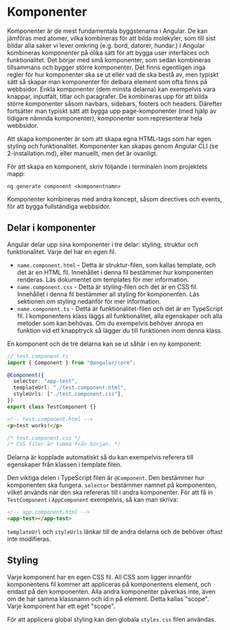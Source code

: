 # Komponenter

Komponenter är de mest fundamentala byggstenarna i Angular. De kan jämföras med atomer, vilka kombineras för att bilda molekyler, som till sist bildar alla saker vi lever omkring (e.g. bord, datorer, hundar.) I Angular kombineras komponenter på olika sätt för att bygga user interfaces och funktionalitet. Det börjar med små komponenter, som sedan kombineras tillsammans och bygger större komponenter. Det finns egentligen inga regler för hur komponenter ska se ut eller vad de ska bestå av, men typiskt sätt så skapar man komponenter för delbara element som ofta finns på webbsidor. Enkla komponenter (dem minsta delarna) kan exempelvis vara knappar, inputfält, titlar och paragrafer. De kombineras upp för att bilda större komponenter såsom navbars, sidebars, footers och headers. Därefter fortsätter man typiskt sätt att bygga upp page-komponenter (med hjälp av tidigare nämnda komponenter), komponenter som representerar hela webbsidor.

Att skapa komponenter är som att skapa egna HTML-tags som har egen styling och funktionalitet. Komponenter kan skapas genom Angular CLI (se 2-installation.md), eller manuellt, men det är ovanligt.

För att skapa en komponent, skriv följande i terminalen inom projektets mapp:

```
ng generate component <komponentnamn>
```

Komponenter kombineras med andra koncept, såsom directives och events, för att bygga fullständiga webbsidor.

## Delar i komponenter

Angular delar upp sina komponenter i tre delar: styling, struktur och funktionalitet. Varje del har en egen fil.

- `name.component.html` - Detta är struktur-filen, som kallas template, och det är en HTML fil. Innehållet i denna fil bestämmer hur komponenten renderas. Läs dokumentet om templates för mer information.
- `name.component.css` - Detta är styling-filen och det är en CSS fil. Innehållet i denna fil bestämmer all styling för komponenten. Läs sektionen om styling nedanför för mer information.
- `name.component.ts` - Detta är funktionalitet-filen och det är en TypeScript fil. I komponentens klass läggs all funktionalitet, alla egenskaper och alla metoder som kan behövas. Om du exempelvis behöver anropa en funktion vid ett knapptryck så lägger du till funktionen inom denna klass.

En komponent och de tre delarna kan se ut såhär i en ny komponent:

```typescript
// test.component.ts
import { Component } from "@angular/core";

@Component({
  selector: "app-test",
  templateUrl: "./test.component.html",
  styleUrls: ["./test.component.css"],
})
export class TestComponent {}
```

```html
<!-- test.component.html -->
<p>test works!</p>
```

```css
/* test.component.css */
/* CSS filer är tomma från början. */
```

Delarna är kopplade automatiskt så du kan exempelvis referera till egenskaper från klassen i template filen.

Den viktiga delen i TypeScript filen är `@Component`. Den bestämmer hur komponenten ska fungera. `selector` bestämmer namnet på komponenten, vilket används när den ska refereras till i andra komponenter. För att få in `TestComponent` i `AppComponent` exempelvis, så kan man skriva:

```html
<!-- app.component.html -->
<app-test></app-test>
```

`templateUrl` och `styleUrls` länkar till de andra delarna och de behöver oftast inte modifieras.

## Styling

Varje komponent har en egen CSS fil. All CSS som ligger innanför komponentens fil kommer att appliceras på komponentens element, och endast på den komponenten. Alla andra komponenter påverkas inte, även om de har samma klassnamn och id:n på element. Detta kallas "scope". Varje komponent har ett eget "scope".

För att applicera global styling kan den globala `styles.css` filen användas.
